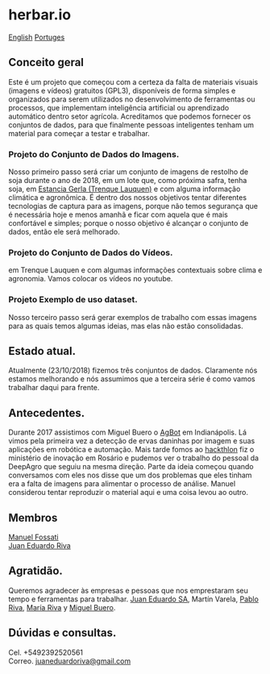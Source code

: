 # herbar.io  
[English](README_EN.md) [Portuges](LIESMICH.md)

## Conceito geral
Este é um projeto que começou com a certeza da falta de materiais visuais (imagens e vídeos) gratuitos (GPL3), disponíveis de forma simples e organizados para serem utilizados no desenvolvimento de ferramentas ou processos, que implementam inteligência artificial ou aprendizado automático dentro setor agrícola. Acreditamos que podemos fornecer os conjuntos de dados, para que finalmente pessoas inteligentes tenham um material para começar a testar e trabalhar.

### Projeto do Conjunto de Dados do Imagens.
Nosso primeiro passo será criar um conjunto de imagens de restolho de soja durante o ano de 2018,  em um lote que, como próxima safra, tenha soja, em [Estancia Gerla (Trenque Lauquen)](https://www.google.com/maps/@-35.8854958,-62.7080981,207m/data=!3m1!1e3) e com alguma informação climática e agronômica. É dentro dos nossos objetivos tentar diferentes tecnologias de captura para as imagens, porque não temos segurança que é necessária hoje e menos amanhã e ficar com aquela que é mais confortável e simples; porque o nosso objetivo é alcançar o conjunto de dados, então ele será melhorado.

### Projeto do Conjunto de Dados do Vídeos.
em Trenque Lauquen e com algumas informações contextuais sobre clima e agronomia. Vamos colocar os vídeos no youtube.

### Projeto Exemplo de uso dataset.
Nosso terceiro passo será gerar exemplos de trabalho com essas imagens para as quais temos algumas ideias, mas elas não estão consolidadas.

## Estado atual.
Atualmente (23/10/2018) fizemos três conjuntos de dados. Claramente nós estamos melhorando e nós assumimos que a terceira série é como vamos trabalhar daqui para frente.

## Antecedentes.
Durante 2017 assistimos com Miguel Buero o [AgBot](http://www.agbot.ag/) em Indianápolis. Lá vimos pela primeira vez a detecção de ervas daninhas por imagem e suas aplicações em robótica e automação. Mais tarde fomos ao [hackthlon](http://desafiospublicos.argentina.gob.ar/desafios/ver/HackatonAgro) fiz o ministério de inovação em Rosário e pudemos ver o trabalho do pessoal da DeepAgro que seguiu na mesma direção. Parte da ideia começou quando conversamos com eles nos disse que um dos problemas que eles tinham era a falta de imagens para alimentar o processo de análise. Manuel considerou tentar reproduzir o material aqui e uma coisa levou ao outro.

## Membros
[Manuel Fossati](https://www.linkedin.com/in/manuel-fossati-03026561/)  
[Juan Eduardo Riva](https://www.linkedin.com/in/juan-eduardo-riva/)

## Agratidão.
Queremos agradecer às empresas e pessoas que nos emprestaram seu tempo e ferramentas para trabalhar. [Juan Eduardo SA](https://www.linkedin.com/company/juan-eduardo-sa/), Martín Varela, [Pablo Riva](https://www.linkedin.com/in/pablo-alfredo-riva/), [María Riva](https://www.linkedin.com/in/maria-riva-aa78245a/) y [Miguel Buero](https://www.linkedin.com/in/miguel-buero-35a8b6152/).

## Dúvidas e consultas.
Cel. +5492392520561  
Correo. [juaneduardoriva@gmail.com](juaneduarodirva@gmail.com)  
